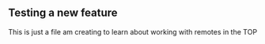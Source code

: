 ## Testing a new feature
This is just a file am creating to learn about working with remotes in the TOP